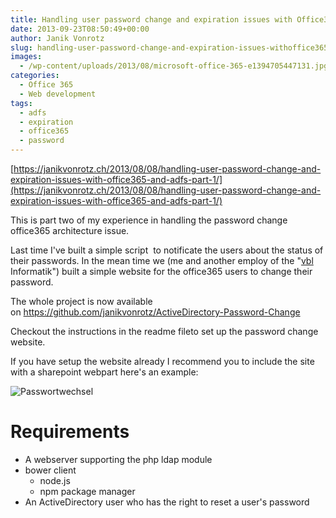 ```yaml
---
title: Handling user password change and expiration issues with Office365 and ADFS – Part 2
date: 2013-09-23T08:50:49+00:00
author: Janik Vonrotz
slug: handling-user-password-change-and-expiration-issues-withoffice365-and-adfs-part-2
images:
  - /wp-content/uploads/2013/08/microsoft-office-365-e1394705447131.jpg
categories:
  - Office 365
  - Web development
tags:
  - adfs
  - expiration
  - office365
  - password
---
```

[https://janikvonrotz.ch/2013/08/08/handling-user-password-change-and-expiration-issues-with-office365-and-adfs-part-1/](https://janikvonrotz.ch/2013/08/08/handling-user-password-change-and-expiration-issues-with-office365-and-adfs-part-1/)

This is part two of my experience in handling the password change office365 architecture issue.

Last time I've built a simple script  to notificate the users about the status of their passwords. In the mean time we (me and another employ of the "<a href="https://vbl.ch" target="_blank">vbl </a>Informatik") built a simple website for the office365 users to change their password.

<!--more-->

The whole project is now available on <a href="https://github.com/janikvonrotz/ActiveDirectory-Password-Change">https://github.com/janikvonrotz/ActiveDirectory-Password-Change</a>

Checkout the instructions in the readme fileto set up the password change website.

If you have setup the website already I recommend you to include the site with a sharepoint webpart here's an example:

![Passwortwechsel](/wp-content/uploads/2013/09/Passwortwechsel.png)

<h1>Requirements</h1>

<ul>
    <li>A webserver supporting the php ldap module</li>
    <li>bower client
<ul>
    <li>node.js</li>
    <li>npm package manager</li>
</ul>
</li>
    <li>An ActiveDirectory user who has the right to reset a user's password</li>
</ul>
